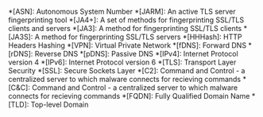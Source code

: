 *[ASN]: Autonomous System Number
*[JARM]: An active TLS server fingerprinting tool
*[JA4+]: A set of methods for fingerprinting SSL/TLS clients and servers
*[JA3]: A method for fingerprinting SSL/TLS clients
*[JA3S]: A method for fingerprinting SSL/TLS servers
*[HHHash]: HTTP Headers Hashing
*[VPN]: Virtual Private Network
*[fDNS]: Forward DNS
*[rDNS]: Reverse DNS
*[pDNS]: Passive DNS
*[IPv4]: Internet Protocol version 4
*[IPv6]: Internet Protocol version 6
*[TLS]: Transport Layer Security
*[SSL]: Secure Sockets Layer
*[C2]: Command and Control - a centralized server to which malware connects for recieving commands
*[C&C]: Command and Control - a centralized server to which malware connects for recieving commands
*[FQDN]: Fully Qualified Domain Name
*[TLD]: Top-level Domain